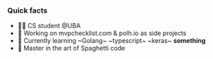 ### Quick facts 
- 👨‍🎓 CS student @UBA 
- 🔭    Working on mvpchecklist.com & polh.io as side projects
- 🌱  Currently learning ~Golang~  ~typescript~  ~keras~  __something__
- 🍝  Master in the art of Spaghetti code


<!--
**dylanszejnblum/dylanszejnblum** is a ✨ _special_ ✨ repository because its `README.md` (this file) appears on your GitHub profile.

Here are some ideas to get you started:

- 🔭 I’m currently working on ...
- 🌱 I’m currently learning ...
- 👯 I’m looking to collaborate on ...
- 🤔 I’m looking for help with ...
- 💬 Ask me about ...
- 📫 How to reach me: ...
- 😄 Pronouns: ...
- ⚡ Fun fact: ...
-->
